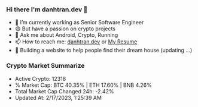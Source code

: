 ### Hi there I'm danhtran.dev 👋

- 🔭 I’m currently working as Senior Software Engineer
- 😄 But have a passion on crypto projects
- 💬 Ask me about Android, Crypto, Running 
- 📫 How to reach me: <a href="https://danhtran.dev" target="_blank">danhtran.dev</a> or <a href="Dan-Resume.pdf" target="_blank">My Resume</a>
- 🌱 Building a website to help people find their dream house (updating ...)

### Crypto Market Summarize
- Active Crypto: 12318
- % Market Cap: BTC 40.35% | ETH 17.60% | BNB 4.26%
- Total Market Cap Changed 24h: -2.42%
- Updated At: 2/17/2023, 1:25:39 AM
